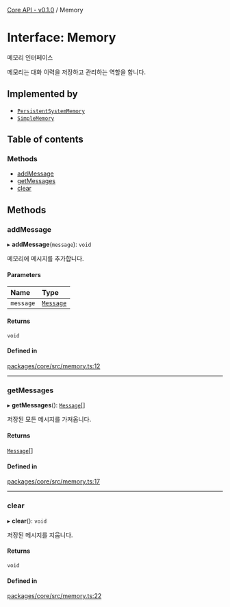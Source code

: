 [Core API - v0.1.0](/api-reference/core/) / Memory

# Interface: Memory

메모리 인터페이스

메모리는 대화 이력을 저장하고 관리하는 역할을 합니다.

## Implemented by

- [`PersistentSystemMemory`](/api-reference/core/classes/PersistentSystemMemory)
- [`SimpleMemory`](/api-reference/core/classes/SimpleMemory)

## Table of contents

### Methods

- [addMessage](/api-reference/core/interfaces/Memory#addmessage)
- [getMessages](/api-reference/core/interfaces/Memory#getmessages)
- [clear](/api-reference/core/interfaces/Memory#clear)

## Methods

### <a id="addmessage" name="addmessage"></a> addMessage

▸ **addMessage**(`message`): `void`

메모리에 메시지를 추가합니다.

#### Parameters

| Name | Type |
| :------ | :------ |
| `message` | [`Message`](/api-reference/core/interfaces/Message) |

#### Returns

`void`

#### Defined in

[packages/core/src/memory.ts:12](https://github.com/robotaio/robota/blob/main/packages/core/src/memory.ts#L12)

___

### <a id="getmessages" name="getmessages"></a> getMessages

▸ **getMessages**(): [`Message`](/api-reference/core/interfaces/Message)[]

저장된 모든 메시지를 가져옵니다.

#### Returns

[`Message`](/api-reference/core/interfaces/Message)[]

#### Defined in

[packages/core/src/memory.ts:17](https://github.com/robotaio/robota/blob/main/packages/core/src/memory.ts#L17)

___

### <a id="clear" name="clear"></a> clear

▸ **clear**(): `void`

저장된 메시지를 지웁니다.

#### Returns

`void`

#### Defined in

[packages/core/src/memory.ts:22](https://github.com/robotaio/robota/blob/main/packages/core/src/memory.ts#L22)
